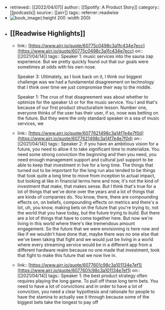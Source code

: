 - retrieved:: [[2022/04/07]]
  author:: [[Spotify: A Product Story]]
  category:: [[podcasts]]
  source:: [[airr]]
  tags:: 
  referrer::readwise
- ![book_image](https://d3t3ozftmdmh3i.cloudfront.net/production/podcast_uploaded_nologo/13206955/13206955-1615304755721-8b89abbb2323f.jpg){:height 200 :width 200}
- ## [[Readwise Highlights]]
	- link:: [https://www.airr.io/quote/60775c0498c3a1fc434e7ecc](https://www.airr.io/quote/60775c0498c3a1fc434e7ecc)
	  on:: [[2021/04/14]]
	  tags:: 
	  Speaker 1: music services into the sauna zap experience. But we pretty quickly found out that our goals were sometimes at odds with his own nose. 
	  
	  Speaker 3: Ultimately, as I look back on it, I think our biggest challenge was we had a fundamental disagreement on technology that I think over time we just compromise their way to the middle. 
	  
	  Speaker 1: The crux of that disagreement was about whether to optimize for the speaker Ui or for the music service. You I and that's because of our first product structuralism lesson. Number one, everyone thinks of the user has their user, if so, nose was betting on the future. But they were the only standard speaker in a sea of music services, we
	- link:: [https://www.airr.io/quote/6077621498c3a14f7e4e7f0d](https://www.airr.io/quote/6077621498c3a14f7e4e7f0d)
	  on:: [[2021/04/14]]
	  tags:: 
	  Speaker 2: if you have an ambitious vision for a future, you need to allow it to take significant time to materialize. You need some strong conviction the beginning and then you need, you need enough management support and cultural just support to be able to keep that investment in live for a long time. The things that turned out to be important for the long run also tended to be things that took quite a long time to move from inception to actual impact, but looking at like in financial terms here and now, it's not the kind of investment that make, that makes sense. But I think that's true for a lot of things that we've done over the years and a lot of things that are kinds of companies do. You know, there, there are compounding effects on, on beliefs, compounding effects on metrics and there's a lot, uh, you know, making bets on the future that you're trying to, not the world that you have today, but the future trying to build. But there are a lot of things that have to come together here. But now we're living in this world where there's like tremendous amount engagement. So the future that we were envisioning is here now and like if we wouldn't have done that, maybe there was no one else that we've been taking that fight and we would just be living in a world where every streaming service would be in a different app from a different hardware realm because no one made that investment, took that fight to make this future that we now live in.
	- link:: [https://www.airr.io/quote/6077601c98c3a101134e7ef1](https://www.airr.io/quote/6077601c98c3a101134e7ef1)
	  on:: [[2021/04/14]]
	  tags:: 
	  Speaker 1: the best product strategy often requires playing the long game. To pull off these long term bets. You need to have a lot of convictions and in order to have a lot of conviction, you need a clear hypothesis and rationale for people to have the stamina to actually see it through because some of the biggest bets take the longest to pay off